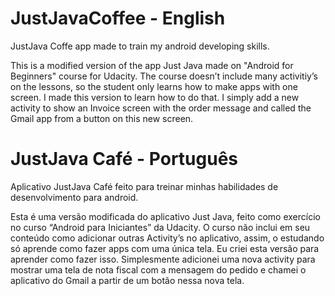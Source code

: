 # JustJavaCoffee - English
JustJava Coffe app made to train my android developing skills.

This is a modified version of the app Just Java made on "Android for Beginners" course for Udacity.
The course doesn’t include many activitiy’s on the lessons, so the student only learns how to make apps with one screen. I made this version to learn how to do that. 
I simply add a new activity to show an Invoice screen with the order message and called the Gmail app from a button on this new screen.

# JustJava Café - Português 
Aplicativo JustJava Café feito para treinar minhas habilidades de desenvolvimento para android.

Esta é uma versão modificada do aplicativo Just Java, feito como exercício no curso “Android para Iniciantes” da Udacity.
O curso não inclui em seu conteúdo como adicionar outras Activity’s no aplicativo, assim, o estudando só aprende como fazer apps com uma única tela. Eu criei esta versão para aprender como fazer isso.
Simplesmente adicionei uma nova activity para mostrar uma tela de nota fiscal com a mensagem do pedido e chamei o aplicativo do Gmail a partir de um botão nessa nova tela.

